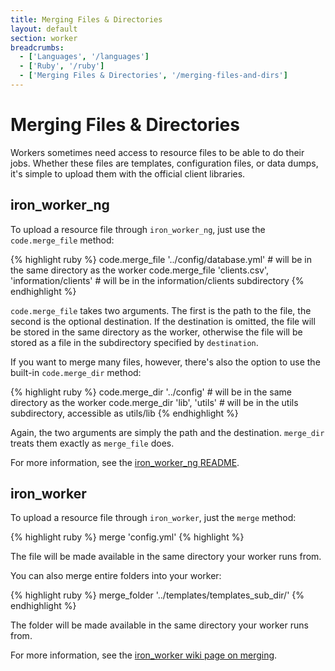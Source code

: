```yaml
---
title: Merging Files & Directories
layout: default
section: worker
breadcrumbs:
  - ['Languages', '/languages']
  - ['Ruby', '/ruby']
  - ['Merging Files & Directories', '/merging-files-and-dirs']
---
```


# Merging Files & Directories

Workers sometimes need access to resource files to be able to do their jobs. 
Whether these files are templates, configuration files, or data dumps, it's 
simple to upload them with the official client libraries.

## iron_worker_ng

To upload a resource file through `iron_worker_ng`, just use the `code.merge_file` 
method:

{% highlight ruby %}
code.merge_file '../config/database.yml' # will be in the same directory as the worker
code.merge_file 'clients.csv', 'information/clients' # will be in the information/clients subdirectory
{% endhighlight %}

`code.merge_file` takes two arguments. The first is the path to the file, the 
second is the optional destination. If the destination is omitted, the file 
will be stored in the same directory as the worker, otherwise the file will be 
stored as a file in the subdirectory specified by `destination`.

If you want to merge many files, however, there's also the option to use the 
built-in `code.merge_dir` method:

{% highlight ruby %}
code.merge_dir '../config' # will be in the same directory as the worker
code.merge_dir 'lib', 'utils' # will be in the utils subdirectory, accessible as utils/lib
{% endhighlight %}

Again, the two arguments are simply the path and the destination. `merge_dir` 
treats them exactly as `merge_file` does.

For more information, see the [iron_worker_ng README](https://github.com/iron-io/iron_worker_ruby_ng#readme).

## iron_worker

To upload a resource file through `iron_worker`, just the `merge` method:

{% highlight ruby %}
merge 'config.yml'
{% highlight %}

The file will be made available in the same directory your worker runs from.

You can also merge entire folders into your worker:

{% highlight ruby %}
merge_folder '../templates/templates_sub_dir/'
{% endhighlight %}

The folder will be made available in the same directory your worker runs from.

For more information, see the [iron_worker wiki page on merging](https://github.com/iron-io/iron_worker_ruby/wiki/merge).
